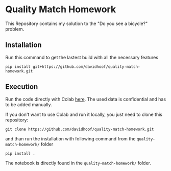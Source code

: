 # Quality Match Homework
This Repository contains my solution to the "Do you see a bicycle?" problem.

## Installation
Run this command to get the lastest build with all the necessary features

    pip install git+https://github.com/davidhoof/quality-match-homework.git
    
## Execution

Run the code directly with Colab [here](https://colab.research.google.com/github/davidhoof/quality-match-homework/blob/master/QualityMatchHomework.ipynb).
The used data is confidential and has to be added manually.

If you don't want to use Colab and run it locally, you just need to clone this repository:

    git clone https://github.com/davidhoof/quality-match-homework.git
    
and than run the installation with following command from the `quality-match-homework/` folder
    
    pip install .
    
The notebook is directly found in the `quality-match-homework/` folder.
